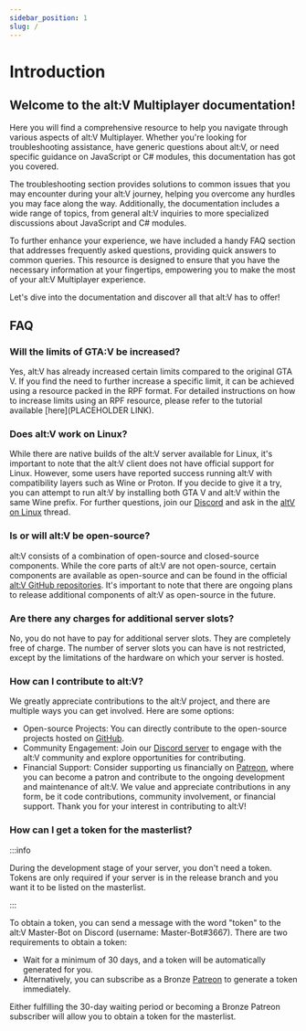 ```yaml
---
sidebar_position: 1
slug: /
---
```


# Introduction

## Welcome to the alt:V Multiplayer documentation!

Here you will find a comprehensive resource to help you navigate through various aspects of alt:V Multiplayer.
Whether you're looking for troubleshooting assistance, have generic questions about alt:V, or need specific guidance on JavaScript or C# modules, this documentation has got you covered.

The troubleshooting section provides solutions to common issues that you may encounter during your alt:V journey, helping you overcome any hurdles you may face along the way.
Additionally, the documentation includes a wide range of topics, from general alt:V inquiries to more specialized discussions about JavaScript and C# modules.

To further enhance your experience, we have included a handy FAQ section that addresses frequently asked questions, providing quick answers to common queries.
This resource is designed to ensure that you have the necessary information at your fingertips, empowering you to make the most of your alt:V Multiplayer experience.

Let's dive into the documentation and discover all that alt:V has to offer!

## FAQ

### Will the limits of GTA:V be increased?

Yes, alt:V has already increased certain limits compared to the original GTA V.
If you find the need to further increase a specific limit, it can be achieved using a resource packed in the RPF format.
For detailed instructions on how to increase limits using an RPF resource, please refer to the tutorial available [here](PLACEHOLDER LINK).

### Does alt:V work on Linux?

While there are native builds of the alt:V server available for Linux, it's important to note that the alt:V client does not have official support for Linux.
However, some users have reported success running alt:V with compatibility layers such as Wine or Proton.
If you decide to give it a try, you can attempt to run alt:V by installing both GTA V and alt:V within the same Wine prefix.
For further questions, join our [Discord](https://discord.gg/altv) and ask in the [altV on Linux](https://discord.com/channels/371265202378899476/988474811258908702) thread.

### Is or will alt:V be open-source?

alt:V consists of a combination of open-source and closed-source components.
While the core parts of alt:V are not open-source, certain components are available as open-source and can be found in the official [alt:V GitHub repositories](https://github.com/altmp).
It's important to note that there are ongoing plans to release additional components of alt:V as open-source in the future.

### Are there any charges for additional server slots?

No, you do not have to pay for additional server slots.
They are completely free of charge. The number of server slots you can have is not restricted, except by the limitations of the hardware on which your server is hosted.

### How can I contribute to alt:V?

We greatly appreciate contributions to the alt:V project, and there are multiple ways you can get involved. Here are some options:

- Open-source Projects: You can directly contribute to the open-source projects hosted on [GitHub](https://github.com/altmp).
- Community Engagement: Join our [Discord server](https://discord.gg/altv) to engage with the alt:V community and explore opportunities for contributing.
- Financial Support: Consider supporting us financially on [Patreon](https://www.patreon.com/altVMP), where you can become a patron and contribute to the ongoing development and maintenance of alt:V.
We value and appreciate contributions in any form, be it code contributions, community involvement, or financial support. Thank you for your interest in contributing to alt:V!

### How can I get a token for the masterlist?

:::info

During the development stage of your server, you don't need a token.
Tokens are only required if your server is in the release branch and you want it to be listed on the masterlist.

:::

To obtain a token, you can send a message with the word "token" to the alt:V Master-Bot on Discord (username: Master-Bot#3667). There are two requirements to obtain a token:

- Wait for a minimum of 30 days, and a token will be automatically generated for you.
- Alternatively, you can subscribe as a Bronze [Patreon](https://www.patreon.com/altVMP) to generate a token immediately.

Either fulfilling the 30-day waiting period or becoming a Bronze Patreon subscriber will allow you to obtain a token for the masterlist.